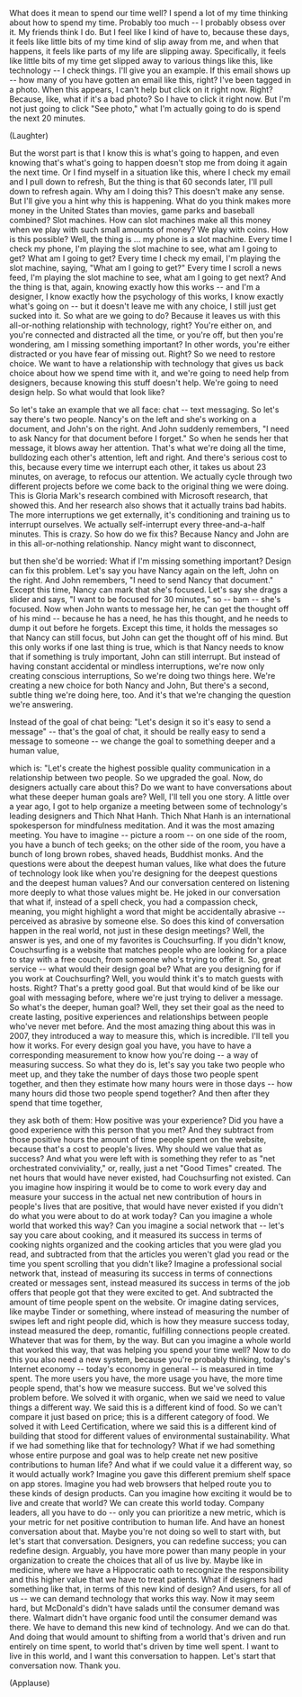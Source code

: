 
What does it mean to spend our time well?
I spend a lot of my time
thinking about how to spend my time.
Probably too much --
I probably obsess over it.
My friends think I do.
But I feel like I kind of have to,
because these days,
it feels like little bits of my time
kind of slip away from me,
and when that happens, it feels like
parts of my life are slipping away.
Specifically,
it feels like little bits
of my time get slipped away
to various things like this,
like technology -- I check things.
I&#39;ll give you an example.
If this email shows up --
how many of you have gotten
an email like this, right?
I&#39;ve been tagged in a photo.
When this appears,
I can&#39;t help but click on it right now.
Right? Because, like,
what if it&#39;s a bad photo?
So I have to click it right now.
But I&#39;m not just going
to click &quot;See photo,&quot;
what I&#39;m actually going to do
is spend the next 20 minutes.

(Laughter)

But the worst part is that I know
this is what&#39;s going to happen,
and even knowing
that&#39;s what&#39;s going to happen
doesn&#39;t stop me
from doing it again the next time.
Or I find myself in a situation like this,
where I check my email
and I pull down to refresh,
But the thing is that 60 seconds later,
I&#39;ll pull down to refresh again.
Why am I doing this?
This doesn&#39;t make any sense.
But I&#39;ll give you a hint
why this is happening.
What do you think makes
more money in the United States
than movies, game parks
and baseball combined?
Slot machines.
How can slot machines make all this money
when we play with such small
amounts of money?
We play with coins.
How is this possible?
Well, the thing is ...
my phone is a slot machine.
Every time I check my phone,
I&#39;m playing the slot machine to see,
what am I going to get?
What am I going to get?
Every time I check my email,
I&#39;m playing the slot machine,
saying, &quot;What am I going to get?&quot;
Every time I scroll a news feed,
I&#39;m playing the slot machine to see,
what am I going to get next?
And the thing is that,
again, knowing exactly
how this works -- and I&#39;m a designer,
I know exactly how
the psychology of this works,
I know exactly what&#39;s going on --
but it doesn&#39;t leave me with any choice,
I still just get sucked into it.
So what are we going to do?
Because it leaves us
with this all-or-nothing relationship
with technology, right?
You&#39;re either on,
and you&#39;re connected
and distracted all the time,
or you&#39;re off,
but then you&#39;re wondering,
am I missing something important?
In other words, you&#39;re either distracted
or you have fear of missing out.
Right?
So we need to restore choice.
We want to have
a relationship with technology
that gives us back choice
about how we spend time with it,
and we&#39;re going to need
help from designers,
because knowing this stuff doesn&#39;t help.
We&#39;re going to need design help.
So what would that look like?

So let&#39;s take an example that we all face:
chat -- text messaging.
So let&#39;s say there&#39;s two people.
Nancy&#39;s on the left
and she&#39;s working on a document,
and John&#39;s on the right.
And John suddenly remembers,
&quot;I need to ask Nancy
for that document before I forget.&quot;
So when he sends her that message,
it blows away her attention.
That&#39;s what we&#39;re doing all the time,
bulldozing each other&#39;s attention,
left and right.
And there&#39;s serious cost to this,
because every time
we interrupt each other,
it takes us about 23 minutes, on average,
to refocus our attention.
We actually cycle through
two different projects
before we come back
to the original thing we were doing.
This is Gloria Mark&#39;s research
combined with Microsoft research,
that showed this.
And her research also shows
that it actually trains bad habits.
The more interruptions we get externally,
it&#39;s conditioning and training us
to interrupt ourselves.
We actually self-interrupt
every three-and-a-half minutes.
This is crazy.
So how do we fix this?
Because Nancy and John are in this
all-or-nothing relationship.
Nancy might want to disconnect,

but then she&#39;d be worried:
What if I&#39;m missing something important?
Design can fix this problem.
Let&#39;s say you have
Nancy again on the left,
John on the right.
And John remembers,
&quot;I need to send Nancy that document.&quot;
Except this time,
Nancy can mark that she&#39;s focused.
Let&#39;s say she drags a slider and says,
&quot;I want to be focused for 30 minutes,&quot;
so -- bam -- she&#39;s focused.
Now when John wants to message her,
he can get the thought off of his mind --
because he has a need,
he has this thought,
and he needs to dump it out
before he forgets.
Except this time,
it holds the messages
so that Nancy can still focus,
but John can get the thought
off of his mind.
But this only works
if one last thing is true,
which is that Nancy needs to know
that if something is truly important,
John can still interrupt.
But instead of having constant
accidental or mindless interruptions,
we&#39;re now only creating
conscious interruptions,
So we&#39;re doing two things here.
We&#39;re creating a new choice
for both Nancy and John,
But there&#39;s a second, subtle thing
we&#39;re doing here, too.
And it&#39;s that we&#39;re changing
the question we&#39;re answering.

Instead of the goal of chat being:
&quot;Let&#39;s design it so it&#39;s easy
to send a message&quot; --
that&#39;s the goal of chat,
it should be really easy to send
a message to someone --
we change the goal to something
deeper and a human value,

which is: &quot;Let&#39;s create the highest
possible quality communication
in a relationship between two people.
So we upgraded the goal.
Now, do designers
actually care about this?
Do we want to have conversations
about what these deeper human goals are?
Well, I&#39;ll tell you one story.
A little over a year ago,
I got to help organize a meeting
between some of technology&#39;s leading
designers and Thich Nhat Hanh.
Thich Nhat Hanh is an international
spokesperson for mindfulness meditation.
And it was the most amazing meeting.
You have to imagine -- picture a room --
on one side of the room,
you have a bunch of tech geeks;
on the other side of the room,
you have a bunch of long brown robes,
shaved heads, Buddhist monks.
And the questions were about
the deepest human values,
like what does the future
of technology look like
when you&#39;re designing
for the deepest questions
and the deepest human values?
And our conversation centered
on listening more deeply
to what those values might be.
He joked in our conversation
that what if, instead of a spell check,
you had a compassion check,
meaning, you might highlight a word
that might be accidentally abrasive --
perceived as abrasive by someone else.
So does this kind of conversation
happen in the real world,
not just in these design meetings?
Well, the answer is yes,
and one of my favorites is Couchsurfing.
If you didn&#39;t know,
Couchsurfing is a website
that matches people
who are looking for a place to stay
with a free couch, from someone
who&#39;s trying to offer it.
So, great service --
what would their design goal be?
What are you designing
for if you work at Couchsurfing?
Well, you would think
it&#39;s to match guests with hosts.
Right?
That&#39;s a pretty good goal.
But that would kind of be like
our goal with messaging before,
where we&#39;re just trying
to deliver a message.
So what&#39;s the deeper, human goal?
Well, they set their goal
as the need to create lasting,
positive experiences and relationships
between people who&#39;ve never met before.
And the most amazing thing
about this was in 2007,
they introduced a way to measure this,
which is incredible.
I&#39;ll tell you how it works.
For every design goal you have,
you have to have
a corresponding measurement
to know how you&#39;re doing --
a way of measuring success.
So what they do is,
let&#39;s say you take two people who meet up,
and they take the number of days
those two people spent together,
and then they estimate how many
hours were in those days --
how many hours did
those two people spend together?
And then after they spend
that time together,

they ask both of them:
How positive was your experience?
Did you have a good experience
with this person that you met?
And they subtract
from those positive hours
the amount of time
people spent on the website,
because that&#39;s a cost to people&#39;s lives.
Why should we value that as success?
And what you were left with
is something they refer to as &quot;net
orchestrated conviviality,&quot;
or, really, just a net
&quot;Good Times&quot; created.
The net hours that would have never
existed, had Couchsurfing not existed.
Can you imagine how inspiring it would be
to come to work every day
and measure your success
in the actual net new contribution
of hours in people&#39;s lives
that are positive,
that would have never existed
if you didn&#39;t do what you were
about to do at work today?
Can you imagine a whole world
that worked this way?
Can you imagine a social network that --
let&#39;s say you care about cooking,
and it measured its success
in terms of cooking nights organized
and the cooking articles
that you were glad you read,
and subtracted from that the articles
you weren&#39;t glad you read
or the time you spent scrolling
that you didn&#39;t like?
Imagine a professional social network
that, instead of measuring its success
in terms of connections created
or messages sent,
instead measured its success in terms
of the job offers that people got
that they were excited to get.
And subtracted the amount of time
people spent on the website.
Or imagine dating services,
like maybe Tinder or something,
where instead of measuring the number
of swipes left and right people did,
which is how they measure success today,
instead measured the deep, romantic,
fulfilling connections people created.
Whatever that was for them, by the way.
But can you imagine a whole world
that worked this way,
that was helping you spend your time well?
Now to do this you also need a new system,
because you&#39;re probably thinking,
today&#39;s Internet economy --
today&#39;s economy in general --
is measured in time spent.
The more users you have,
the more usage you have,
the more time people spend,
that&#39;s how we measure success.
But we&#39;ve solved this problem before.
We solved it with organic,
when we said we need
to value things a different way.
We said this is a different kind of food.
So we can&#39;t compare it
just based on price;
this is a different category of food.
We solved it with Leed Certification,
where we said this
is a different kind of building
that stood for different values
of environmental sustainability.
What if we had something
like that for technology?
What if we had something
whose entire purpose and goal
was to help create net new positive
contributions to human life?
And what if we could
value it a different way,
so it would actually work?
Imagine you gave this different
premium shelf space on app stores.
Imagine you had web browsers
that helped route you
to these kinds of design products.
Can you imagine how exciting it would be
to live and create that world?
We can create this world today.
Company leaders, all you have to do --
only you can prioritize a new metric,
which is your metric for net positive
contribution to human life.
And have an honest
conversation about that.
Maybe you&#39;re not
doing so well to start with,
but let&#39;s start that conversation.
Designers, you can redefine success;
you can redefine design.
Arguably, you have more power
than many people in your organization
to create the choices
that all of us live by.
Maybe like in medicine,
where we have a Hippocratic oath
to recognize the responsibility
and this higher value
that we have to treat patients.
What if designers had something like that,
in terms of this new kind of design?
And users, for all of us --
we can demand technology
that works this way.
Now it may seem hard,
but McDonald&#39;s didn&#39;t have salads
until the consumer demand was there.
Walmart didn&#39;t have organic food
until the consumer demand was there.
We have to demand
this new kind of technology.
And we can do that.
And doing that
would amount to shifting
from a world that&#39;s driven and run
entirely on time spent,
to world that&#39;s driven by time well spent.
I want to live in this world,
and I want this conversation to happen.
Let&#39;s start that conversation now.
Thank you.

(Applause)

